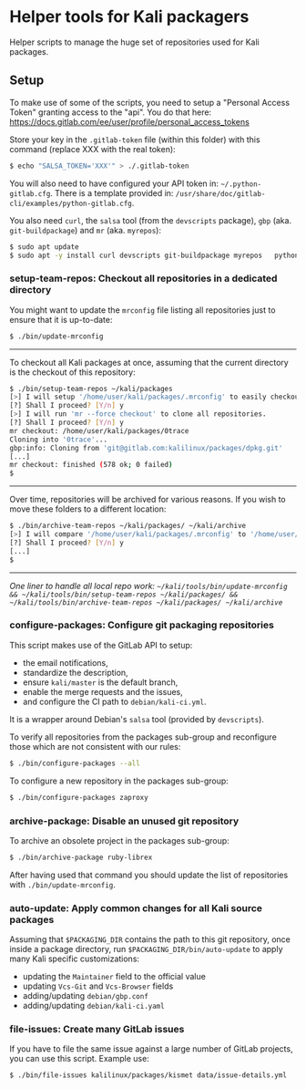 # Helper tools for Kali packagers

Helper scripts to manage the huge set of repositories used for Kali packages.

## Setup

To make use of some of the scripts, you need to setup a "Personal Access
Token" granting access to the "api". You do that here:
<https://docs.gitlab.com/ee/user/profile/personal_access_tokens>

Store your key in the `.gitlab-token` file (within this folder) with this
command (replace XXX with the real token):

```bash
$ echo "SALSA_TOKEN='XXX'" > ./.gitlab-token
```

You will also need to have configured your API token in: `~/.python-gitlab.cfg`.
There is a template provided in: `/usr/share/doc/gitlab-cli/examples/python-gitlab.cfg`.

You also need `curl`, the `salsa` tool (from the `devscripts` package), `gbp`
(aka. `git-buildpackage`) and `mr` (aka. `myrepos`):

```bash
$ sudo apt update
$ sudo apt -y install curl devscripts git-buildpackage myrepos   python3-gitlab gitlab-cli
```

### setup-team-repos: Checkout all repositories in a dedicated directory

You might want to update the `mrconfig` file listing all repositories
just to ensure that it is up-to-date:

```bash
$ ./bin/update-mrconfig
```

- - -

To checkout all Kali packages at once, assuming that the current
directory is the checkout of this repository:

```bash
$ ./bin/setup-team-repos ~/kali/packages
[>] I will setup '/home/user/kali/packages/.mrconfig' to easily checkout all repositories.
[?] Shall I proceed? [Y/n] y
[>] I will run 'mr --force checkout' to clone all repositories.
[?] Shall I proceed? [Y/n] y
mr checkout: /home/user/kali/packages/0trace
Cloning into '0trace'...
gbp:info: Cloning from 'git@gitlab.com:kalilinux/packages/dpkg.git'
[...]
mr checkout: finished (578 ok; 0 failed)
$
```

- - -

Over time, repositories will be archived for various reasons. If you wish to
move these folders to a different location:

```bash
$ ./bin/archive-team-repos ~/kali/packages/ ~/kali/archive
[>] I will compare '/home/user/kali/packages/.mrconfig' to '/home/user/kali/packages' to see any packages which have been archived
[?] Shall I proceed? [Y/n] y
[...]
$
```

- - -

_One liner to handle all local repo work: `~/kali/tools/bin/update-mrconfig &&
~/kali/tools/bin/setup-team-repos ~/kali/packages/ &&
~/kali/tools/bin/archive-team-repos ~/kali/packages/ ~/kali/archive`_

### configure-packages: Configure git packaging repositories

This script makes use of the GitLab API to setup:
- the email notifications,
- standardize the description,
- ensure `kali/master` is the default branch,
- enable the merge requests and the issues,
- and configure the CI path to `debian/kali-ci.yml`.

It is a wrapper around Debian's `salsa` tool (provided by `devscripts`).

To verify all repositories from the packages sub-group and reconfigure those
which are not consistent with our rules:

```bash
$ ./bin/configure-packages --all
```

To configure a new repository in the packages sub-group:

```bash
$ ./bin/configure-packages zaproxy
```

### archive-package: Disable an unused git repository

To archive an obsolete project in the packages sub-group:

```bash
$ ./bin/archive-package ruby-librex
```

After having used that command you should update the list of repositories
with `./bin/update-mrconfig`.

### auto-update: Apply common changes for all Kali source packages

Assuming that `$PACKAGING_DIR` contains the path to this git repository,
once inside a package directory, run `$PACKAGING_DIR/bin/auto-update` to
apply many Kali specific customizations:

- updating the `Maintainer` field to the official value
- updating `Vcs-Git` and `Vcs-Browser` fields
- adding/updating `debian/gbp.conf`
- adding/updating `debian/kali-ci.yaml`

### file-issues: Create many GitLab issues

If you have to file the same issue against a large number of GitLab
projects, you can use this script. Example use:

```bash
$ ./bin/file-issues kalilinux/packages/kismet data/issue-details.yml
```
